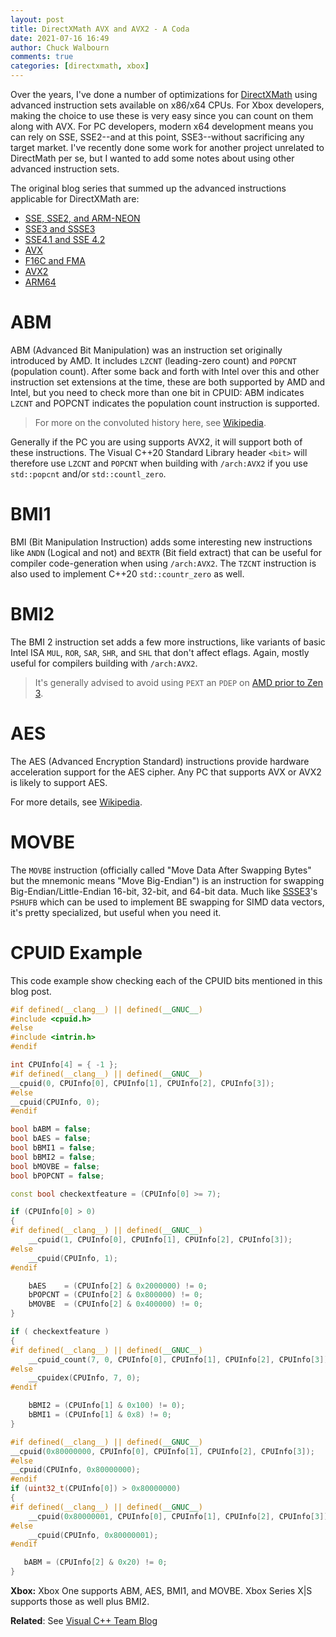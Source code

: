 ```yaml
---
layout: post
title: DirectXMath AVX and AVX2 - A Coda
date: 2021-07-16 16:49
author: Chuck Walbourn
comments: true
categories: [directxmath, xbox]
---
```


Over the years, I've done a number of optimizations for [DirectXMath](https://github.com/Microsoft/DirectXMath) using advanced instruction sets available on x86/x64 CPUs. For Xbox developers, making the choice to use these is very easy since you can count on them along with AVX. For PC developers, modern x64 development means you can rely on SSE, SSE2--and at this point, SSE3--without sacrificing any target market. I've recently done some work for another project unrelated to DirectMath per se, but I wanted to add some notes about using other advanced instruction sets.
<!--more-->

The original blog series that summed up the advanced instructions applicable for DirectXMath are:

<ul>
  <li><a href="https://walbourn.github.io/directxmath-sse-sse2-and-arm-neon/"> SSE, SSE2, and ARM-NEON</a></li>
 	<li><a href="https://walbourn.github.io/directxmath-sse3-and-ssse3/">SSE3 and SSSE3</a></li>
 	<li><a href="https://walbourn.github.io/directxmath-sse4-1-and-sse4-2/">SSE4.1 and SSE 4.2</a></li>
 	<li><a href="https://walbourn.github.io/directxmath-avx/">AVX</a></li>
 	<li><a href="https://walbourn.github.io/directxmath-f16c-and-fma/">F16C and FMA</a></li>
 	<li><a href="https://walbourn.github.io/directxmath-avx2/">AVX2</a></li>
 	<li><a href="https://walbourn.github.io/directxmath-arm64/">ARM64</a></li>
</ul>

# ABM

ABM (Advanced Bit Manipulation) was an instruction set originally introduced by AMD. It includes ``LZCNT`` (leading-zero count) and ``POPCNT`` (population count). After some back and forth with Intel over this and other instruction set extensions at the time, these are both supported by AMD and Intel, but you need to check more than one bit in CPUID: ABM indicates ``LZCNT`` and POPCNT indicates the population count instruction is supported.

> For more on the convoluted history here, see [Wikipedia](https://en.wikipedia.org/wiki/X86_Bit_manipulation_instruction_set).

Generally if the PC you are using supports AVX2, it will support both of these instructions. The Visual C++20 Standard Library header ``<bit>`` will therefore use ``LZCNT`` and ``POPCNT`` when building with ``/arch:AVX2`` if you use ``std::popcnt`` and/or ``std::countl_zero``.

# BMI1

BMI (Bit Manipulation Instruction) adds some interesting new instructions like ``ANDN`` (Logical and not) and ``BEXTR`` (Bit field extract) that can be useful for compiler code-generation when using ``/arch:AVX2``. The ``TZCNT`` instruction is also used to implement C++20 ``std::countr_zero`` as well.

# BMI2

The BMI 2 instruction set adds a few more instructions, like variants of basic Intel ISA ``MUL``, ``ROR``, ``SAR``, ``SHR``, and ``SHL`` that don't affect eflags. Again, mostly useful for compilers building with ``/arch:AVX2``.

> It's generally advised to avoid using ``PEXT`` an ``PDEP`` on [AMD prior to Zen 3](https://en.wikichip.org/wiki/amd/microarchitectures/zen_3#Key_changes_from_Zen_2).

# AES

The AES (Advanced Encryption Standard) instructions provide hardware acceleration support for the AES cipher. Any PC that supports AVX or AVX2 is likely to support AES.

For more details, see [Wikipedia](https://en.wikipedia.org/wiki/AES_instruction_set).

# MOVBE

The ``MOVBE`` instruction (officially called "Move Data After Swapping Bytes" but the mnemonic means "Move Big-Endian") is an instruction for swapping Big-Endian/Little-Endian 16-bit, 32-bit, and 64-bit data. Much like [SSSE3](https://walbourn.github.io/directxmath-sse3-and-ssse3/)'s ``PSHUFB`` which can be used to implement BE swapping for SIMD data vectors, it's pretty specialized, but useful when you need it.

# CPUID Example

This code example show checking each of the CPUID bits mentioned in this blog post.

```cpp
#if defined(__clang__) || defined(__GNUC__)
#include <cpuid.h>
#else
#include <intrin.h>
#endif

int CPUInfo[4] = { -1 };
#if defined(__clang__) || defined(__GNUC__)
__cpuid(0, CPUInfo[0], CPUInfo[1], CPUInfo[2], CPUInfo[3]);
#else
__cpuid(CPUInfo, 0);
#endif

bool bABM = false;
bool bAES = false;
bool bBMI1 = false;
bool bBMI2 = false;
bool bMOVBE = false;
bool bPOPCNT = false;

const bool checkextfeature = (CPUInfo[0] >= 7);

if (CPUInfo[0] > 0)
{
#if defined(__clang__) || defined(__GNUC__)
    __cpuid(1, CPUInfo[0], CPUInfo[1], CPUInfo[2], CPUInfo[3]);
#else
    __cpuid(CPUInfo, 1);
#endif

    bAES    = (CPUInfo[2] & 0x2000000) != 0;
    bPOPCNT = (CPUInfo[2] & 0x800000) != 0;
    bMOVBE  = (CPUInfo[2] & 0x400000) != 0;
}

if ( checkextfeature )
{
#if defined(__clang__) || defined(__GNUC__)
    __cpuid_count(7, 0, CPUInfo[0], CPUInfo[1], CPUInfo[2], CPUInfo[3]);
#else
    __cpuidex(CPUInfo, 7, 0);
#endif

    bBMI2 = (CPUInfo[1] & 0x100) != 0);
    bBMI1 = (CPUInfo[1] & 0x8) != 0;
}

#if defined(__clang__) || defined(__GNUC__)
__cpuid(0x80000000, CPUInfo[0], CPUInfo[1], CPUInfo[2], CPUInfo[3]);
#else
__cpuid(CPUInfo, 0x80000000);
#endif
if (uint32_t(CPUInfo[0]) > 0x80000000)
{
#if defined(__clang__) || defined(__GNUC__)
    __cpuid(0x80000001, CPUInfo[0], CPUInfo[1], CPUInfo[2], CPUInfo[3]);
#else
    __cpuid(CPUInfo, 0x80000001);
#endif

   bABM = (CPUInfo[2] & 0x20) != 0;
}
```

<strong>Xbox:</strong> Xbox One supports ABM, AES, BMI1, and MOVBE. Xbox Series X\|S supports those as well plus BMI2.

<strong>Related</strong>: See [Visual C++ Team Blog](https://devblogs.microsoft.com/cppblog/bit-in-visual-studio-2019-version-16-8-preview-2/)
